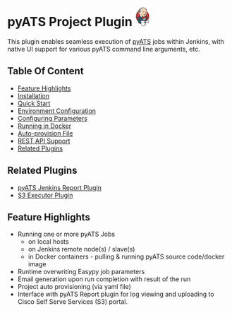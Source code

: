 # pyATS Project Plugin ![](guide/assets/images/p_jenkins.png)

This plugin enables seamless execution of [pyATS](https://developer.cisco.com/site/pyats/)
jobs within Jenkins, with native UI support for various pyATS command line arguments, etc.

## Table Of Content
- [Feature Highlights](#feature-highlights)
- [Installation](guide/installation.md)
- [Quick Start](guide/quick_start.md)
- [Environment Configuration](guide/environment.md)
- [Configuring Parameters](guide/parameters.md)
- [Running in Docker](guide/docker.md)
- [Auto-provision File](guide/auto_provision.md)
- [REST API Support](guide/rest.md)
- [Related Plugins](guide/related.md)

## Related Plugins
- [pyATS Jenkins Report Plugin](https://github.com/CiscoTestAutomation/jenkins_report_plugin)
- [S3 Executor Plugin](https://github.com/CiscoTestAutomation/jenkins_executor_plugin)

## Feature Highlights
* Running one or more pyATS Jobs
  * on local hosts
  * on Jenkins remote node(s) / slave(s)
  * in Docker containers - pulling & running pyATS source code/docker image
* Runtime overwriting Easypy job parameters
* Email generation upon run completion with result of the run
* Project auto provisioning (via yaml file)
* Interface with pyATS Report plugin for log viewing and uploading to Cisco Self Serve Services (S3) portal.
